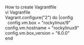 How to create Vagrantfile  
vi Vagranfile  
Vagrant.configure("2") do |config  
  &nbsp;&nbsp;config.vm.box = "rockylinux/9"  
  config.vm.hostname = "rockylinux9"  
  config.vm.box_version = "6.0.0"  
end
